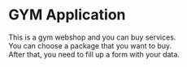 # GYM Application

This is a gym webshop and you can buy services. <br />
You can choose a package that you want to buy. <br />
After that, you need to fill up a form with your data. <br />
